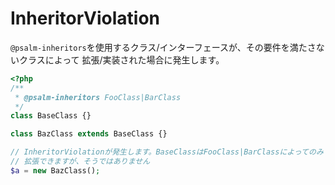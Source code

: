 # InheritorViolation
`@psalm-inheritors`を使用するクラス/インターフェースが、その要件を満たさないクラスによって
拡張/実装された場合に発生します。

```php
<?php
/**
 * @psalm-inheritors FooClass|BarClass
 */
class BaseClass {}

class BazClass extends BaseClass {}

// InheritorViolationが発生します。BaseClassはFooClass|BarClassによってのみ
// 拡張できますが、そうではありません
$a = new BazClass();
```
